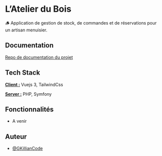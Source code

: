 # L’Atelier du Bois

🪵 Application de gestion de stock, de commandes et de réservations pour un artisan menuisier.

## Documentation

[Repo de documentation du projet](https://github.com/GKillianCode/AtelierDuBois___Docs)

## Tech Stack

**[Client :](https://github.com/GKillianCode/AtelierDuBois___Frontend)** Vuejs 3, TailwindCss

**[Server :](https://github.com/GKillianCode/AtelierDuBois___Backend)** PHP, Symfony

## Fonctionnalités

- A venir

## Auteur

- [@GKillianCode](https://www.github.com/GKillianCode)
